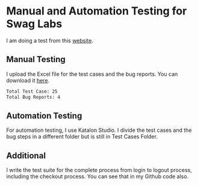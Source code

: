 # Manual and Automation Testing for Swag Labs 

I am doing a test from this [website](https://www.saucedemo.com/).

## Manual Testing

I upload the Excel file for the test cases and the bug reports. You can download it [here](https://github.com/ivanasitumorang/SwagLabsTesting/blob/master/TestCase_BugReport.xlsx). 

```bash
Total Test Case: 25
Total Bug Reports: 4
```

## Automation Testing
For automation testing, I use Katalon Studio. I divide the test cases and the bug steps in a different folder but is still in Test Cases Folder.



## Additional
I write the test suite for the complete process from login to logout process, including the checkout process. You can see that in my Github code also.
